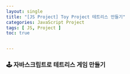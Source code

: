 ```yaml
---
layout: single
title: "[JS Project] Toy Project 테트리스 만들기"
categories: JavaScript Project
tags: [ JS, Project ]
toc: true


---
```


### 🕹 자바스크립트로 테트리스 게임 만들기 